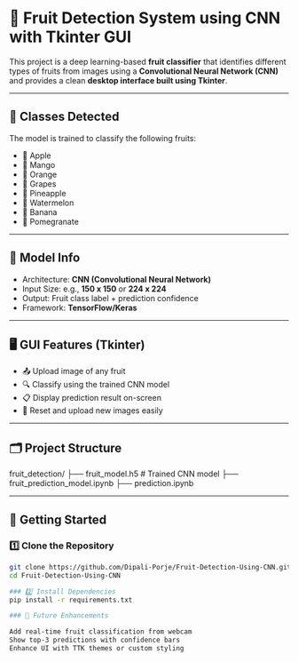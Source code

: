 # 🍎 Fruit Detection System using CNN with Tkinter GUI

This project is a deep learning-based **fruit classifier** that identifies different types of fruits from images using a **Convolutional Neural Network (CNN)** and provides a clean **desktop interface built using Tkinter**.

---

## 🍌 Classes Detected

The model is trained to classify the following fruits:
- 🍎 Apple
- 🥭 Mango
- 🍊 Orange
- 🍇 Grapes
- 🍍 Pineapple
- 🍉 Watermelon
- 🍌 Banana
- 🍑 Pomegranate  

---

## 🧠 Model Info

- Architecture: **CNN (Convolutional Neural Network)**
- Input Size: e.g., **150 x 150** or **224 x 224**
- Output: Fruit class label + prediction confidence
- Framework: **TensorFlow/Keras**

---

## 🖥️ GUI Features (Tkinter)

- 📤 Upload image of any fruit
- 🔍 Classify using the trained CNN model
- 📋 Display prediction result on-screen
- 🔁 Reset and upload new images easily

---

## 🗂️ Project Structure

fruit_detection/
├── fruit_model.h5 # Trained CNN model
├── fruit_prediction_model.ipynb 
├── prediction.ipynb

---

## 🚀 Getting Started

### 1️⃣ Clone the Repository

```bash
git clone https://github.com/Dipali-Porje/Fruit-Detection-Using-CNN.git
cd Fruit-Detection-Using-CNN

### 2️⃣ Install Dependencies
pip install -r requirements.txt

### 🌟 Future Enhancements

Add real-time fruit classification from webcam
Show top-3 predictions with confidence bars
Enhance UI with TTK themes or custom styling
